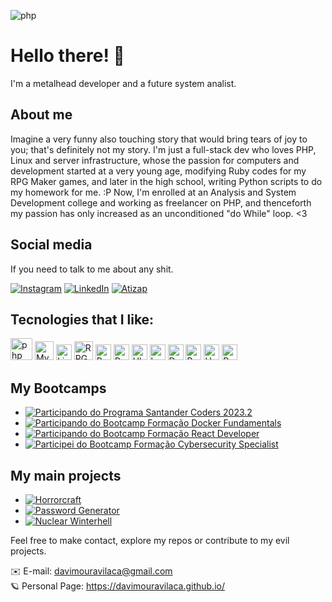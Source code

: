 ![php](https://github.com/davimouravilaca/davimouravilaca/assets/76662862/5b8b0f5e-a5c3-46cf-8887-b2b94b70f02b)

# Hello there! 🤘

I'm a metalhead developer and a future system analist.

## About me
Imagine a very funny also touching story that would bring tears of joy to you; that's definitely not my story. I'm just a full-stack dev who loves PHP, Linux and server infrastructure, whose the passion for computers and development started at a very young age, modifying Ruby codes for my RPG Maker games, and later in the high school, writing Python scripts to do my homework for me. :P Now, I'm enrolled at an Analysis and System Development college and working as freelancer on PHP, and thenceforth my passion has only increased as an unconditioned "do While" loop. <3

## Social media

If you need to talk to me about any shit.

[![Instagram](https://img.shields.io/badge/Instagram-Follow-blue?style=for-the-badge&logo=instagram)](https://www.instagram.com/starforger93/)
[![LinkedIn](https://img.shields.io/badge/LinkedIn-Connect-blue?style=for-the-badge&logo=linkedin)](https://www.linkedin.com/in/davi-vilaca-dev)
[![Atizap](https://img.shields.io/badge/WhatsApp-Zap-blue?style=for-the-badge&logo=whatsapp)](https://wa.me/)

## Tecnologies that I like:

<div align="">
<img width="35" src="https://github.com/marwin1991/profile-technology-icons/assets/76662862/dbbc299a-8356-45e4-9d2e-a6c21b4569cf" alt="php" title="php"/>

<img width="30" src="https://user-images.githubusercontent.com/25181517/183896128-ec99105a-ec1a-4d85-b08b-1aa1620b2046.png" alt="MySQL" title="MySQL"/>

<img width="25" src="https://github.com/marwin1991/profile-technology-icons/assets/76662862/2481dc48-be6b-4ebb-9e8c-3b957efe69fa" alt="Linux" title="Linux"/>

<img width="30" src="https://github.com/marwin1991/profile-technology-icons/assets/76662862/f34c5312-b759-46d2-b9cc-a62a9f901600" alt="RPG Maker" title="RPG Maker"/>

<img width="25" src="https://user-images.githubusercontent.com/25181517/183423507-c056a6f9-1ba8-4312-a350-19bcbc5a8697.png" alt="Python" title="Python"/>

<img width="25" src="https://user-images.githubusercontent.com/25181517/192603745-7d34df9e-7756-4756-a539-6a61badf7a80.png" alt="Ruby" title="Ruby"/>

<img width="25" src="https://user-images.githubusercontent.com/25181517/186884153-99edc188-e4aa-4c84-91b0-e2df260ebc33.png" alt="Ubuntu" title="Ubuntu"/>

<img width="25" src="https://user-images.githubusercontent.com/25181517/192158606-7c2ef6bd-6e04-47cf-b5bc-da2797cb5bda.png" alt="bash" title="bash"/>

<img width="25" src="https://user-images.githubusercontent.com/25181517/117207330-263ba280-adf4-11eb-9b97-0ac5b40bc3be.png" alt="Docker" title="Docker"/>

<img width="25" src="https://user-images.githubusercontent.com/25181517/183898054-b3d693d4-dafb-4808-a509-bab54cf5de34.png" alt="Bootstrap" title="Bootstrap"/>

<img width="25" src="https://user-images.githubusercontent.com/25181517/193427941-9437dbbe-376f-40dc-9573-0ef5c02a26a7.png" alt="Unity" title="Unity"/>

<img width="25" src="https://user-images.githubusercontent.com/25181517/183897015-94a058a6-b86e-4e42-a37f-bf92061753e5.png" alt="React" title="React"/>

## My Bootcamps
- [![Participando do Programa Santander Coders 2023.2](https://img.shields.io/badge/Bootcamp%20Santander%20Coders%202023.2%20%20BackEnd-Concluindo-9cf?style=for-the-badge)](https://app.becas-santander.com/pt/program/bolsas-santander-santander-coders-2023-2-edicao)
- [![Participando do Bootcamp Formação Docker Fundamentals](https://img.shields.io/badge/Bootcamp%20Formação%20Docker%20Fundamentals-Concluindo-9cf?style=for-the-badge)](https://web.dio.me/track/formacao-docker-fundamentals)
- [![Participando do Bootcamp Formação React Developer](https://img.shields.io/badge/Bootcamp%20Formação%20React%20Developer-Concluindo-9cf?style=for-the-badge)](https://web.dio.me/track/formacao-react-developer)
- [![Participei do Bootcamp Formação Cybersecurity Specialist](https://img.shields.io/badge/Formação%20Cybersecurity%20Specialist-Concluído-90EE90?style=for-the-badge)](https://github.com/davimouravilaca/davimouravilaca/files/13451745/DIO.-.Certificado.-.C303A2FC.pdf)

## My main projects
- [![Horrorcraft](https://img.shields.io/badge/Horrorcraft%20Website%20-In%20Development-9cf?style=for-the-badge)](https://github.com/davimouravilaca/horrorcraft)
-  [![Password Generator](https://img.shields.io/badge/Password%20Generator%20-On%20Production-90EE90?style=for-the-badge)](http://passwordgenerator.000.pe/)
- [![Nuclear Winterhell](https://img.shields.io/badge/Nuclear%20Winterhell%20-In%20Development-9cf?style=for-the-badge)](https://github.com/davimouravilaca/nuclear-winterhell)

Feel free to make contact, explore my repos or contribute to my evil projects.

✉️ E-mail: davimouravilaca@gmail.com <br>
🪐 Personal Page: https://davimouravilaca.github.io/
